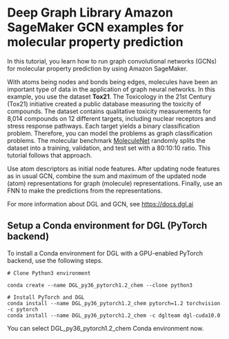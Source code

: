 # Deep Graph Library Amazon SageMaker GCN examples for molecular property prediction

In this tutorial, you learn how to run graph convolutional networks (GCNs) for molecular property prediction by using Amazon SageMaker.

With atoms being nodes and bonds being edges, molecules have been an important type of data in the application of 
graph neural networks. In this example, you use the dataset **Tox21**. The 
Toxicology in the 21st Century (Tox21) initiative created a public database measuring the toxicity of compounds. The 
dataset contains qualitative toxicity measurements for 8,014 compounds on 12 different targets, including nuclear 
receptors and stress response pathways. Each target yields a binary classification problem. Therefore, you can model the 
problems as graph classification problems. The molecular benchmark [MoleculeNet](http://moleculenet.ai/) randomly splits the dataset into a training, validation, 
and test set with a 80:10:10 ratio. This tutorial follows that approach.

Use atom descriptors as initial node features. After updating node features as in usual GCN, combine the sum and
maximum of the updated node (atom) representations for graph (molecule) representations. Finally, use an FNN to 
make the predictions from the representations.

For more information about DGL and GCN, see https://docs.dgl.ai

## Setup a Conda environment for DGL (PyTorch backend)

To install a Conda environment for DGL with a GPU-enabled PyTorch backend, use the following steps.
```
# Clone Python3 environment

conda create --name DGL_py36_pytorch1.2_chem --clone python3

# Install PyTorch and DGL
conda install --name DGL_py36_pytorch1.2_chem pytorch=1.2 torchvision -c pytorch
conda install --name DGL_py36_pytorch1.2_chem -c dglteam dgl-cuda10.0
```
You can select DGL_py36_pytorch1.2_chem Conda environment now.
